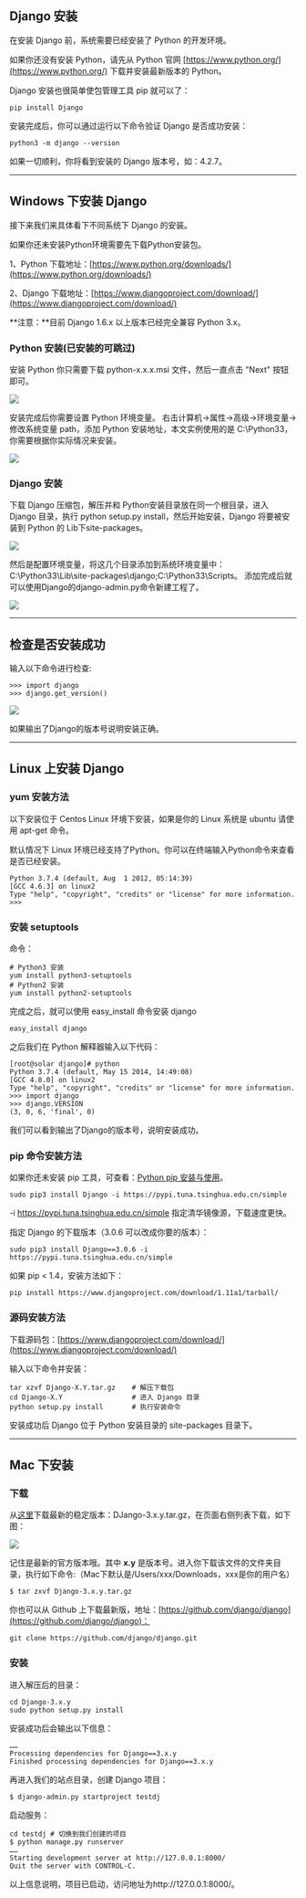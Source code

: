 ## Django 安装

在安装 Django 前，系统需要已经安装了 Python 的开发环境。

如果你还没有安装 Python，请先从 Python 官网 [https://www.python.org/](https://www.python.org/) 下载并安装最新版本的 Python。

Django 安装也很简单使包管理工具 pip 就可以了：

```
pip install Django
```

安装完成后，你可以通过运行以下命令验证 Django 是否成功安装：

```
python3 -m django --version
```

如果一切顺利，你将看到安装的 Django 版本号，如：4.2.7。

* * *

## Windows 下安装 Django

接下来我们来具体看下不同系统下 Django 的安装。

如果你还未安装Python环境需要先下载Python安装包。

1、Python 下载地址：[https://www.python.org/downloads/](https://www.python.org/downloads/)

2、Django 下载地址：[https://www.djangoproject.com/download/](https://www.djangoproject.com/download/)

**注意：**目前 Django 1.6.x 以上版本已经完全兼容 Python 3.x。

### Python 安装(已安装的可跳过)

安装 Python 你只需要下载 python-x.x.x.msi 文件，然后一直点击 "Next" 按钮即可。

![](https://www.runoob.com/wp-content/uploads/2015/01/install1.png)

安装完成后你需要设置 Python 环境变量。 右击计算机->属性->高级->环境变量->修改系统变量 path，添加 Python 安装地址，本文实例使用的是 C:\\Python33，你需要根据你实际情况来安装。

![](https://www.runoob.com/wp-content/uploads/2015/01/install2.png)

### Django 安装

下载 Django 压缩包，解压并和 Python安装目录放在同一个根目录，进入 Django 目录，执行 python setup.py install，然后开始安装，Django 将要被安装到 Python 的 Lib下site-packages。

![](https://www.runoob.com/wp-content/uploads/2015/01/install3.jpg)

然后是配置环境变量，将这几个目录添加到系统环境变量中： C:\\Python33\\Lib\\site-packages\\django;C:\\Python33\\Scripts。 添加完成后就可以使用Django的django-admin.py命令新建工程了。

![](https://www.runoob.com/wp-content/uploads/2015/01/install4.jpg)

* * *

## 检查是否安装成功

输入以下命令进行检查:

```
>>> import django
>>> django.get_version()
```

![](https://www.runoob.com/wp-content/uploads/2015/01/install5.jpg)

如果输出了Django的版本号说明安装正确。

* * *

## Linux 上安装 Django

### yum 安装方法

以下安装位于 Centos Linux 环境下安装，如果是你的 Linux 系统是 ubuntu 请使用 apt-get 命令。

默认情况下 Linux 环境已经支持了Python。你可以在终端输入Python命令来查看是否已经安装。

```
Python 3.7.4 (default, Aug  1 2012, 05:14:39) 
[GCC 4.6.3] on linux2
Type "help", "copyright", "credits" or "license" for more information.
>>> 
```

### 安装 setuptools

命令：

```
# Python3 安装
yum install python3-setuptools
# Python2 安装
yum install python2-setuptools
```

完成之后，就可以使用 easy\_install 命令安装 django

```
easy_install django
```

之后我们在 Python 解释器输入以下代码：

```
[root@solar django]# python
Python 3.7.4 (default, May 15 2014, 14:49:08)
[GCC 4.8.0] on linux2
Type "help", "copyright", "credits" or "license" for more information.
>>> import django
>>> django.VERSION
(3, 0, 6, 'final', 0)
```

我们可以看到输出了Django的版本号，说明安装成功。

### pip 命令安装方法

如果你还未安装 pip 工具，可查看：[Python pip 安装与使用](https://www.runoob.com/w3cnote/python-pip-install-usage.html)。

```
sudo pip3 install Django -i https://pypi.tuna.tsinghua.edu.cn/simple
```

\-i https://pypi.tuna.tsinghua.edu.cn/simple 指定清华镜像源，下载速度更快。

指定 Django 的下载版本（3.0.6 可以改成你要的版本）：

```
sudo pip3 install Django==3.0.6 -i https://pypi.tuna.tsinghua.edu.cn/simple
```

如果 pip < 1.4，安装方法如下：

```
pip install https://www.djangoproject.com/download/1.11a1/tarball/
```

### 源码安装方法

下载源码包：[https://www.djangoproject.com/download/](https://www.djangoproject.com/download/)

输入以下命令并安装：

```
tar xzvf Django-X.Y.tar.gz    # 解压下载包
cd Django-X.Y                 # 进入 Django 目录
python setup.py install       # 执行安装命令
```

安装成功后 Django 位于 Python 安装目录的 site-packages 目录下。

* * *

## Mac 下安装

### 下载

从[这里](https://www.djangoproject.com/download "点这里下载DJango")下载最新的稳定版本：DJango-3.x.y.tar.gz，在页面右侧列表下载，如下图：

![](https://www.runoob.com/wp-content/uploads/2015/01/EB252D30-9E8B-4F51-B30A-7A002FF72494.jpg)

记住是最新的官方版本哦。其中 **x.y** 是版本号。进入你下载该文件的文件夹目录，执行如下命令:（Mac下默认是/Users/xxx/Downloads，xxx是你的用户名）

```
$ tar zxvf Django-3.x.y.tar.gz
```

你也可以从 Github 上下载最新版，地址：[https://github.com/django/django](https://github.com/django/django)：

```
git clone https://github.com/django/django.git
```

### 安装

进入解压后的目录：

```
cd Django-3.x.y
sudo python setup.py install
```

安装成功后会输出以下信息：

```
……
Processing dependencies for Django==3.x.y
Finished processing dependencies for Django==3.x.y
```

再进入我们的站点目录，创建 Django 项目：

```
$ django-admin.py startproject testdj
```

启动服务：

```
cd testdj # 切换到我们创建的项目
$ python manage.py runserver
……
Starting development server at http://127.0.0.1:8000/
Quit the server with CONTROL-C.
```

以上信息说明，项目已启动，访问地址为http://127.0.0.1:8000/。